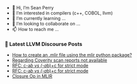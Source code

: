 - 👋 Hi, I’m Sean Perry
- 👀 I’m interested in compilers (c++, COBOL, llvm)
- 🌱 I’m currently learning ...
- 💞️ I’m looking to collaborate on ...
- 📫 How to reach me ...

<!---
s66perry/s66perry is a ✨ special ✨ repository because its `README.md` (this file) appears on your GitHub profile.
You can click the Preview link to take a look at your changes.
--->
### 📕 Latest LLVM Discourse Posts

<!-- DISCOURSE-LLVM:START -->
- [How to create an .mlir file using the mlir python package?](https://discourse.llvm.org/t/how-to-create-an-mlir-file-using-the-mlir-python-package/83840#post_1)
- [Regarding Coverity scan reports not available](https://discourse.llvm.org/t/regarding-coverity-scan-reports-not-available/83273#post_9)
- [RFC: c-a*b vs &lpar;-a*b&rpar;+c for strict mode](https://discourse.llvm.org/t/rfc-c-a-b-vs-a-b-c-for-strict-mode/83745#post_17)
- [RFC: c-a*b vs &lpar;-a*b&rpar;+c for strict mode](https://discourse.llvm.org/t/rfc-c-a-b-vs-a-b-c-for-strict-mode/83745#post_16)
- [Closure Op in MLIR](https://discourse.llvm.org/t/closure-op-in-mlir/83817#post_5)
<!-- DISCOURSE-LLVM:END -->
